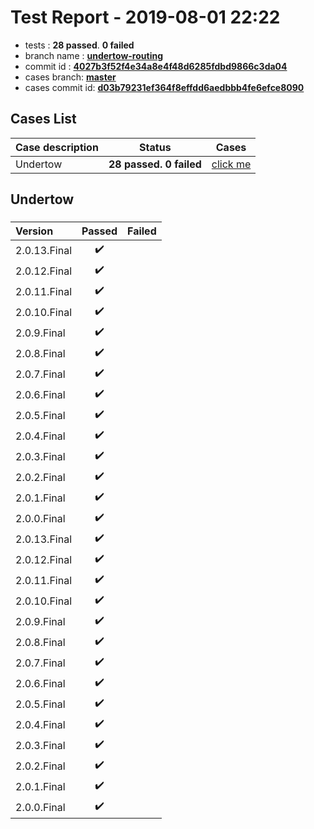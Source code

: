 # Test Report - 2019-08-01 22:22

- tests  : **28 passed**. **0 failed**
- branch name : **[undertow-routing](https://github.com/apache/incubator-skywalking/tree/undertow-routing)**
- commit id : **[4027b3f52f4e34a8e4f48d6285fdbd9866c3da04](https://github.com/apache/incubator-skywalking/commit/4027b3f52f4e34a8e4f48d6285fdbd9866c3da04)**
- cases branch: **[master](https://github.com/SkywalkingTest/skywalking-autotest-scenarios/tree/master)**
- cases commit id: **[d03b79231ef364f8effdd6aedbbb4fe6efce8090](https://github.com/SkywalkingTest/skywalking-autotest-scenarios/commit/d03b79231ef364f8effdd6aedbbb4fe6efce8090)**

## Cases List

| Case description | Status | Cases|
|:-----|:-----:|:-----:|
|Undertow| **28 passed. 0 failed**| [click me](#undertow) |

## Undertow

### 
|  Version     | Passed | Failed|
|:------------- |:-------:|:-----:|
| 2.0.13.Final  | :heavy_check_mark:||
| 2.0.12.Final  | :heavy_check_mark:||
| 2.0.11.Final  | :heavy_check_mark:||
| 2.0.10.Final  | :heavy_check_mark:||
| 2.0.9.Final  | :heavy_check_mark:||
| 2.0.8.Final  | :heavy_check_mark:||
| 2.0.7.Final  | :heavy_check_mark:||
| 2.0.6.Final  | :heavy_check_mark:||
| 2.0.5.Final  | :heavy_check_mark:||
| 2.0.4.Final  | :heavy_check_mark:||
| 2.0.3.Final  | :heavy_check_mark:||
| 2.0.2.Final  | :heavy_check_mark:||
| 2.0.1.Final  | :heavy_check_mark:||
| 2.0.0.Final  | :heavy_check_mark:||
| 2.0.13.Final  | :heavy_check_mark:||
| 2.0.12.Final  | :heavy_check_mark:||
| 2.0.11.Final  | :heavy_check_mark:||
| 2.0.10.Final  | :heavy_check_mark:||
| 2.0.9.Final  | :heavy_check_mark:||
| 2.0.8.Final  | :heavy_check_mark:||
| 2.0.7.Final  | :heavy_check_mark:||
| 2.0.6.Final  | :heavy_check_mark:||
| 2.0.5.Final  | :heavy_check_mark:||
| 2.0.4.Final  | :heavy_check_mark:||
| 2.0.3.Final  | :heavy_check_mark:||
| 2.0.2.Final  | :heavy_check_mark:||
| 2.0.1.Final  | :heavy_check_mark:||
| 2.0.0.Final  | :heavy_check_mark:||

